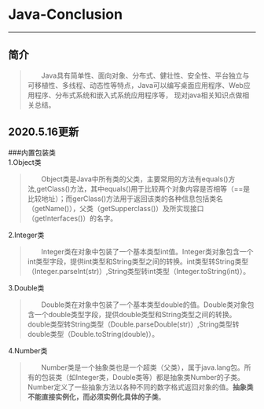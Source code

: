 # Java-Conclusion  
---
简介
----
>&#160; &#160; &#160; &#160;Java具有简单性、面向对象、分布式、健壮性、安全性、平台独立与可移植性、多线程、动态性等特点，Java可以编写桌面应用程序、Web应用程序、分布式系统和嵌入式系统应用程序等， 现对java相关知识点做相关总结。
    
2020.5.16更新
------
###内置包装类    
1.Object类  
>&#160; &#160; &#160; &#160;Object类是Java中所有类的父类，主要常用的方法有equals()方法,getClass()方法，其中equals()用于比较两个对象内容是否相等（==是比较地址）；而gerClass()方法用于返回该类的各种信息包括类名（getName()），父类（getSupperclass()）及所实现接口（getInterfaces()）的名字。  

2.Integer类  
>&#160; &#160; &#160; &#160;Integer类在对象中包装了一个基本类型int值。Integer类对象包含一个int类型字段，提供int类型和String类型之间的转换。int类型转String类型（Integer.parseInt(str)）,String类型转int类型（Integer.toString(int)）。  

3.Double类
>&#160; &#160; &#160; &#160;Double类在对象中包装了一个基本类型double的值。Double类对象包含一个double类型字段，提供double类型和String类型之间的转换。double类型转String类型（Double.parseDouble(str)）,String类型转double类型（Double.toString(double)）。  

4.Number类
>&#160; &#160; &#160; &#160;Number类是一个抽象类也是一个超类（父类），属于java.lang包。所有的包装类（如Integer类，Double类等）都是抽象类Number的子类。Number定义了一些抽象方法以各种不同的数字格式返回对象的值。__抽象类不能直接实例化，而必须实例化具体的子类__。


